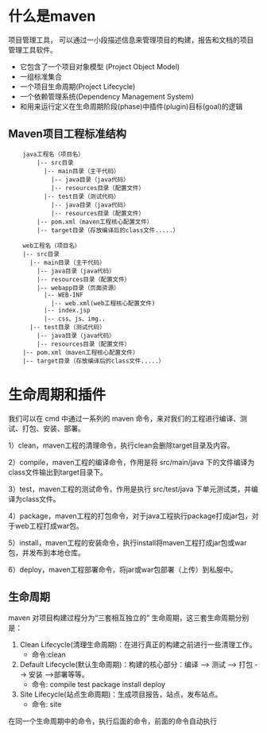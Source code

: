 # 什么是maven  
项目管理工具， 可以通过一小段描述信息来管理项目的构建，报告和文档的项目管理工具软件。
- 它包含了一个项目对象模型 (Project Object Model)
- 一组标准集合
- 一个项目生命周期(Project Lifecycle)
- 一个依赖管理系统(Dependency Management System)
- 和用来运行定义在生命周期阶段(phase)中插件(plugin)目标(goal)的逻辑
## Maven项目工程标准结构  
```
    java工程名（项目名）
        |-- src目录
          |-- main目录（主干代码）
            |-- java目录（java代码）
            |-- resources目录（配置文件）
          |-- test目录（测试代码）
            |-- java目录（java代码）
            |-- resources目录（配置文件）
        |-- pom.xml（maven工程核心配置文件）
        |-- target目录（存放编译后的class文件.....）
```  
```
    web工程名（项目名）
    |-- src目录
      |-- main目录（主干代码）
        |-- java目录（java代码）
        |-- resources目录（配置文件）
        |-- webapp目录（页面资源）
          |-- WEB-INF
            |-- web.xml(web工程核心配置文件)
          |-- index.jsp
          |-- css、js、img..
      |-- test目录（测试代码）
        |-- java目录（java代码）
        |-- resources目录（配置文件）
    |-- pom.xml（maven工程核心配置文件）
    |-- target目录（存放编译后的class文件.....）
```  
# 生命周期和插件  
我们可以在 cmd 中通过一系列的 maven 命令，来对我们的工程进行编译、测试、打包、安装、部署。

1）clean，maven工程的清理命令，执行clean会删除target目录及内容。

2）compile，maven工程的编译命令，作用是将 src/main/java 下的文件编译为class文件输出到target目录下。

3）test，maven工程的测试命令，作用是执行 src/test/java 下单元测试类，并编译为class文件。

4）package，maven工程的打包命令，对于java工程执行package打成jar包，对于web工程打成war包。

5）install，maven工程的安装命令，执行install将maven工程打成jar包或war包，并发布到本地仓库。

6）deploy，maven工程部署命令，将jar或war包部署（上传）到私服中。
## 生命周期
maven 对项目构建过程分为“三套相互独立的” 生命周期，这三套生命周期分别是：

1. Clean Lifecycle(清理生命周期)：在进行真正的构建之前进行一些清理工作。
    - 命令:clean
2. Default Lifecycle(默认生命周期)：构建的核心部分：编译 --> 测试 --> 打包 --> 安装 -->部署等等。
    - 命令: compile  test  package  install  deploy
3. Site Lifecycle(站点生命周期)：生成项目报告，站点，发布站点。
    - 命令: site

在同一个生命周期中的命令，执行后面的命令，前面的命令自动执行